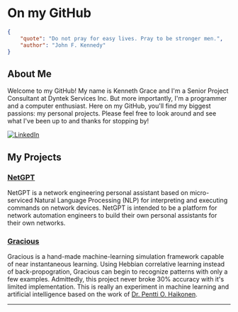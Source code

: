 # On my GitHub

```json
{
    "quote": "Do not pray for easy lives. Pray to be stronger men.",
    "author": "John F. Kennedy"
}
```

## About Me

Welcome to my GitHub! My name is Kenneth Grace and I'm a Senior Project Consultant at Dyntek Services Inc. But more importantly, I'm a programmer and a computer enthusiast. Here on my GitHub, you'll find my biggest passions: my personal projects. Please feel free to look around and see what I've been up to and thanks for stopping by!

[![LinkedIn](https://shields.io/badge/LinkedIn-kennethjgrace-blue?style=for-the-badge&logo=linkedin)](https://www.linkedin.com/in/kennethjgrace/)

## My Projects

### [NetGPT](https://github.com/KennethGrace/NetGPT)

NetGPT is a network engineering personal assistant based on micro-serviced Natural Language Processing (NLP) for interpreting and executing commands on network devices. NetGPT is intended to be a platform for network automation engineers to build their own personal assistants for their own networks.

### [Gracious](https://github.com/Art-of-the-Living/Gracious)

Gracious is a hand-made machine-learning simulation framework capable of near instantaneous learning. Using Hebbian correlative learning instead of back-propogration, Gracious can begin to recognize patterns with only a few examples. Admittedly, this project never broke 30% accuracy with it's limited implementation. This is really an experiment in machine learning and artificial intelligence based on the work of [Dr. Pentti O. Haikonen](https://www.uis.edu/sites/default/files/2023-05/HaikonenCV13.pdf).

---
